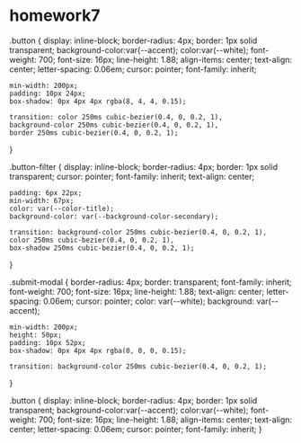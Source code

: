 # homework7

.button {
    display: inline-block;
    border-radius: 4px;
    border: 1px solid transparent;
    background-color:var(--accent);
color:var(--white);
 font-weight: 700;
    font-size: 16px;
    line-height: 1.88;
    align-items: center;
    text-align: center;
    letter-spacing: 0.06em;
    cursor: pointer;
    font-family: inherit;



    min-width: 200px;
    padding: 10px 24px;
    box-shadow: 0px 4px 4px rgba(8, 4, 4, 0.15);

    transition: color 250ms cubic-bezier(0.4, 0, 0.2, 1), 
    background-color 250ms cubic-bezier(0.4, 0, 0.2, 1), 
    border 250ms cubic-bezier(0.4, 0, 0.2, 1);
}

.button-filter {
    display: inline-block;
border-radius: 4px;
    border: 1px solid transparent;
  cursor: pointer;
    font-family: inherit;
text-align: center;



    padding: 6px 22px;
    min-width: 67px;
    color: var(--color-title);
    background-color: var(--background-color-secondary);
  
    transition: background-color 250ms cubic-bezier(0.4, 0, 0.2, 1), 
    color 250ms cubic-bezier(0.4, 0, 0.2, 1), 
    box-shadow 250ms cubic-bezier(0.4, 0, 0.2, 1);
}

.submit-modal {
border-radius: 4px;
    border: transparent;
   font-family: inherit;
    font-weight: 700;
    font-size: 16px;
    line-height: 1.88;
    text-align: center;
    letter-spacing: 0.06em;
  cursor: pointer;
  color: var(--white);
    background: var(--accent);



    min-width: 200px;
    height: 50px;
    padding: 10px 52px;
    box-shadow: 0px 4px 4px rgba(0, 0, 0, 0.15);
  
    transition: background-color 250ms cubic-bezier(0.4, 0, 0.2, 1);
}


.button {
    display: inline-block;
    border-radius: 4px;
    border: 1px solid transparent;
    background-color:var(--accent);
    color:var(--white);
    font-weight: 700;
    font-size: 16px;
    line-height: 1.88;
    align-items: center;
    text-align: center;
    letter-spacing: 0.06em;
    cursor: pointer;
    font-family: inherit;
}